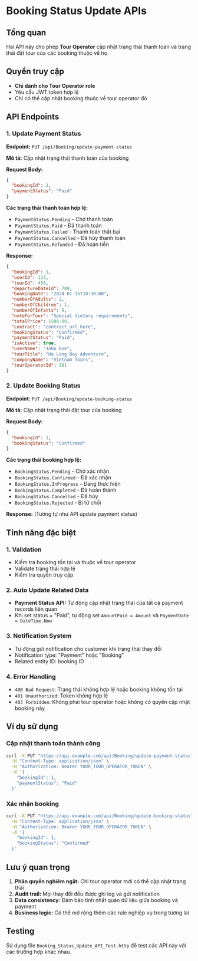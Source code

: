 # Booking Status Update APIs

## Tổng quan
Hai API này cho phép **Tour Operator** cập nhật trạng thái thanh toán và trạng thái đặt tour của các booking thuộc về họ.

## Quyền truy cập
- **Chỉ dành cho Tour Operator role**
- Yêu cầu JWT token hợp lệ
- Chỉ có thể cập nhật booking thuộc về tour operator đó

## API Endpoints

### 1. Update Payment Status
**Endpoint:** `PUT /api/Booking/update-payment-status`

**Mô tả:** Cập nhật trạng thái thanh toán của booking

**Request Body:**
```json
{
  "bookingId": 1,
  "paymentStatus": "Paid"
}
```

**Các trạng thái thanh toán hợp lệ:**
- `PaymentStatus.Pending` - Chờ thanh toán
- `PaymentStatus.Paid` - Đã thanh toán
- `PaymentStatus.Failed` - Thanh toán thất bại
- `PaymentStatus.Cancelled` - Đã hủy thanh toán
- `PaymentStatus.Refunded` - Đã hoàn tiền

**Response:**
```json
{
  "bookingId": 1,
  "userId": 123,
  "tourId": 456,
  "departureDateId": 789,
  "bookingDate": "2024-01-15T10:30:00",
  "numberOfAdults": 2,
  "numberOfChildren": 1,
  "numberOfInfants": 0,
  "noteForTour": "Special dietary requirements",
  "totalPrice": 1500.00,
  "contract": "contract_url_here",
  "bookingStatus": "Confirmed",
  "paymentStatus": "Paid",
  "isActive": true,
  "userName": "John Doe",
  "tourTitle": "Ha Long Bay Adventure",
  "companyName": "Vietnam Tours",
  "tourOperatorId": 101
}
```

### 2. Update Booking Status
**Endpoint:** `PUT /api/Booking/update-booking-status`

**Mô tả:** Cập nhật trạng thái đặt tour của booking

**Request Body:**
```json
{
  "bookingId": 1,
  "bookingStatus": "Confirmed"
}
```

**Các trạng thái booking hợp lệ:**
- `BookingStatus.Pending` - Chờ xác nhận
- `BookingStatus.Confirmed` - Đã xác nhận
- `BookingStatus.InProgress` - Đang thực hiện
- `BookingStatus.Completed` - Đã hoàn thành
- `BookingStatus.Cancelled` - Đã hủy
- `BookingStatus.Rejected` - Bị từ chối

**Response:** (Tương tự như API update payment status)

## Tính năng đặc biệt

### 1. Validation
- Kiểm tra booking tồn tại và thuộc về tour operator
- Validate trạng thái hợp lệ
- Kiểm tra quyền truy cập

### 2. Auto Update Related Data
- **Payment Status API:** Tự động cập nhật trạng thái của tất cả payment records liên quan
- Khi set status = "Paid", tự động set `AmountPaid = Amount` và `PaymentDate = DateTime.Now`

### 3. Notification System
- Tự động gửi notification cho customer khi trạng thái thay đổi
- Notification type: "Payment" hoặc "Booking"
- Related entity ID: booking ID

### 4. Error Handling
- `400 Bad Request`: Trạng thái không hợp lệ hoặc booking không tồn tại
- `401 Unauthorized`: Token không hợp lệ
- `403 Forbidden`: Không phải tour operator hoặc không có quyền cập nhật booking này

## Ví dụ sử dụng

### Cập nhật thanh toán thành công
```bash
curl -X PUT "https://api.example.com/api/Booking/update-payment-status" \
  -H "Content-Type: application/json" \
  -H "Authorization: Bearer YOUR_TOUR_OPERATOR_TOKEN" \
  -d '{
    "bookingId": 1,
    "paymentStatus": "Paid"
  }'
```

### Xác nhận booking
```bash
curl -X PUT "https://api.example.com/api/Booking/update-booking-status" \
  -H "Content-Type: application/json" \
  -H "Authorization: Bearer YOUR_TOUR_OPERATOR_TOKEN" \
  -d '{
    "bookingId": 1,
    "bookingStatus": "Confirmed"
  }'
```

## Lưu ý quan trọng

1. **Phân quyền nghiêm ngặt:** Chỉ tour operator mới có thể cập nhật trạng thái
2. **Audit trail:** Mọi thay đổi đều được ghi log và gửi notification
3. **Data consistency:** Đảm bảo tính nhất quán dữ liệu giữa booking và payment
4. **Business logic:** Có thể mở rộng thêm các rule nghiệp vụ trong tương lai

## Testing
Sử dụng file `Booking_Status_Update_API_Test.http` để test các API này với các trường hợp khác nhau. 
